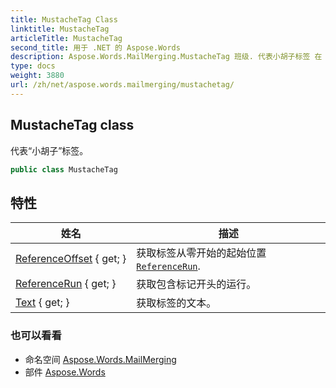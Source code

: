```yaml
---
title: MustacheTag Class
linktitle: MustacheTag
articleTitle: MustacheTag
second_title: 用于 .NET 的 Aspose.Words
description: Aspose.Words.MailMerging.MustacheTag 班级. 代表小胡子标签 在 C#.
type: docs
weight: 3880
url: /zh/net/aspose.words.mailmerging/mustachetag/
---
```

## MustacheTag class

代表“小胡子”标签。

```csharp
public class MustacheTag
```

## 特性

| 姓名 | 描述 |
| --- | --- |
| [ReferenceOffset](../../aspose.words.mailmerging/mustachetag/referenceoffset/) { get; } | 获取标签从零开始的起始位置[`ReferenceRun`](./referencerun/). |
| [ReferenceRun](../../aspose.words.mailmerging/mustachetag/referencerun/) { get; } | 获取包含标记开头的运行。 |
| [Text](../../aspose.words.mailmerging/mustachetag/text/) { get; } | 获取标签的文本。 |

### 也可以看看

* 命名空间 [Aspose.Words.MailMerging](../../aspose.words.mailmerging/)
* 部件 [Aspose.Words](../../)
